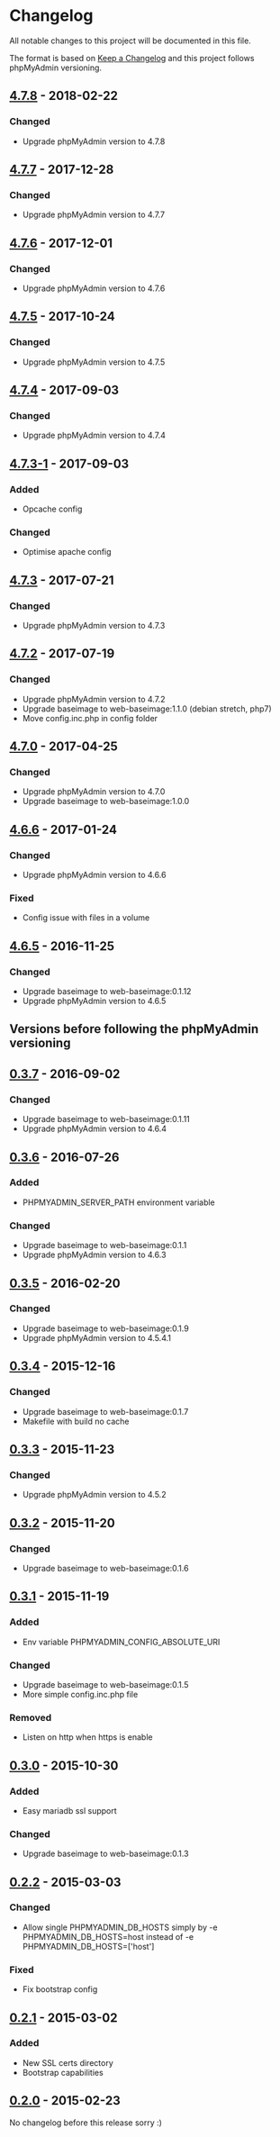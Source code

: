 # Changelog
All notable changes to this project will be documented in this file.

The format is based on [Keep a Changelog](http://keepachangelog.com/en/1.0.0/)
and this project follows phpMyAdmin versioning.

## [4.7.8] - 2018-02-22
### Changed
  - Upgrade phpMyAdmin version to 4.7.8

## [4.7.7] - 2017-12-28
### Changed
  - Upgrade phpMyAdmin version to 4.7.7

## [4.7.6] - 2017-12-01
### Changed
  - Upgrade phpMyAdmin version to 4.7.6

## [4.7.5] - 2017-10-24
### Changed
  - Upgrade phpMyAdmin version to 4.7.5

## [4.7.4] - 2017-09-03
### Changed
  - Upgrade phpMyAdmin version to 4.7.4

## [4.7.3-1] - 2017-09-03
### Added
  - Opcache config

### Changed
  - Optimise apache config

## [4.7.3] - 2017-07-21
### Changed
  - Upgrade phpMyAdmin version to 4.7.3

## [4.7.2] - 2017-07-19
### Changed
  - Upgrade phpMyAdmin version to 4.7.2
  - Upgrade baseimage to web-baseimage:1.1.0 (debian stretch, php7)
  - Move config.inc.php in config folder

## [4.7.0] - 2017-04-25
### Changed
  - Upgrade phpMyAdmin version to 4.7.0
  - Upgrade baseimage to web-baseimage:1.0.0

## [4.6.6] - 2017-01-24
### Changed
  - Upgrade phpMyAdmin version to 4.6.6

### Fixed
  - Config issue with files in a volume

## [4.6.5] - 2016-11-25
### Changed
  - Upgrade baseimage to web-baseimage:0.1.12
  - Upgrade phpMyAdmin version to 4.6.5

## Versions before following the phpMyAdmin versioning

## [0.3.7] - 2016-09-02
### Changed
  - Upgrade baseimage to web-baseimage:0.1.11
  - Upgrade phpMyAdmin version to 4.6.4

## [0.3.6] - 2016-07-26
### Added
  - PHPMYADMIN_SERVER_PATH environment variable

### Changed
  - Upgrade baseimage to web-baseimage:0.1.1
  - Upgrade phpMyAdmin version to 4.6.3

## [0.3.5] - 2016-02-20
### Changed
  - Upgrade baseimage to web-baseimage:0.1.9
  - Upgrade phpMyAdmin version to 4.5.4.1

## [0.3.4] - 2015-12-16
### Changed
  - Upgrade baseimage to web-baseimage:0.1.7
  - Makefile with build no cache

## [0.3.3] - 2015-11-23
### Changed
  - Upgrade phpMyAdmin version to 4.5.2

## [0.3.2] - 2015-11-20
### Changed
  - Upgrade baseimage to web-baseimage:0.1.6

## [0.3.1] - 2015-11-19
### Added
  - Env variable PHPMYADMIN_CONFIG_ABSOLUTE_URI

### Changed
  - Upgrade baseimage to web-baseimage:0.1.5
  - More simple config.inc.php file

### Removed
  - Listen on http when https is enable

## [0.3.0] - 2015-10-30
### Added
  - Easy mariadb ssl support

### Changed  
  - Upgrade baseimage to web-baseimage:0.1.3

## [0.2.2] - 2015-03-03
### Changed
  - Allow single PHPMYADMIN_DB_HOSTS simply by -e PHPMYADMIN_DB_HOSTS=host instead of -e PHPMYADMIN_DB_HOSTS=['host']

### Fixed
  - Fix bootstrap config

## [0.2.1] - 2015-03-02
### Added
  - New SSL certs directory
  - Bootstrap capabilities

## [0.2.0] - 2015-02-23
No changelog before this release sorry :)

[4.7.8]: compare/v4.7.7...v4.7.8
[4.7.7]: compare/v4.7.6...v4.7.7
[4.7.6]: compare/v4.7.5...v4.7.6
[4.7.5]: compare/v4.7.4...v4.7.5
[4.7.4]: compare/v4.7.3-1...v4.7.4
[4.7.3-1]: compare/v4.7.3...v4.7.3-1
[4.7.3]: compare/v4.7.2...v4.7.3
[4.7.2]: compare/v4.7.1...v4.7.2
[4.7.1]: compare/v4.7.0...v4.7.1
[4.7.0]: compare/v4.6.6...v4.7.0
[4.6.6]: compare/v4.6.5...v4.6.6
[4.6.5]: compare/v0.3.7...v4.6.5
[0.3.7]: compare/v0.3.6...v0.3.7
[0.3.6]: compare/v0.3.5...v0.3.6
[0.3.5]: compare/v0.3.4...v0.3.5
[0.3.4]: compare/v0.3.3...v0.3.4
[0.3.3]: compare/v0.3.2...v0.3.3
[0.3.2]: compare/v0.3.1...v0.3.2
[0.3.1]: compare/v0.3.0...v0.3.1
[0.3.0]: compare/v0.2.2...v0.3.0
[0.2.2]: compare/v0.2.1...v0.2.2
[0.2.1]: compare/v0.2.0...v0.2.1
[0.2.0]: compare/v0.1.0...v0.2.0
